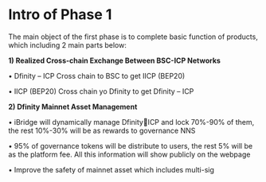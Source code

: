 # Intro of Phase 1

The main object of the first phase is to complete basic function of products, which including 2 main parts below:

**1\) Realized Cross-chain Exchange Between BSC-ICP Networks**

• Dfinity – ICP Cross chain to BSC to get IICP \(BEP20\) 

• IICP \(BEP20\) Cross chain yo Dfinity to get Dfinity – ICP

**2\) Dfinity Mainnet Asset Management**

• iBridge will dynamically manage DfinityICP and lock 70%-90% of them, the rest 10%-30% will be as rewards to governance NNS 

• 95% of governance tokens will be distribute to users, the rest 5% will be as the platform fee. All this information will show publicly on the webpage 

• Improve the safety of mainnet asset which includes multi-sig


